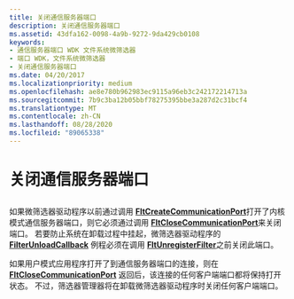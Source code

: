 ```yaml
---
title: 关闭通信服务器端口
description: 关闭通信服务器端口
ms.assetid: 43dfa162-0098-4a9b-9272-9da429cb0108
keywords:
- 通信服务器端口 WDK 文件系统微筛选器
- 端口 WDK，文件系统微筛选器
- 关闭通信服务器端口
ms.date: 04/20/2017
ms.localizationpriority: medium
ms.openlocfilehash: ae8e780b962983ec9115a96eb3c242172214713a
ms.sourcegitcommit: 7b9c3ba12b05bbf78275395bbe3a287d2c31bcf4
ms.translationtype: MT
ms.contentlocale: zh-CN
ms.lasthandoff: 08/28/2020
ms.locfileid: "89065338"
---
```

# <a name="closing-the-communication-server-port"></a>关闭通信服务器端口


## <span id="ddk_closing_the_communication_server_port_if"></span><span id="DDK_CLOSING_THE_COMMUNICATION_SERVER_PORT_IF"></span>


如果微筛选器驱动程序以前通过调用 [**FltCreateCommunicationPort**](/windows-hardware/drivers/ddi/fltkernel/nf-fltkernel-fltcreatecommunicationport)打开了内核模式通信服务器端口，则它必须通过调用 [**FltCloseCommunicationPort**](/windows-hardware/drivers/ddi/fltkernel/nf-fltkernel-fltclosecommunicationport)来关闭端口。 若要防止系统在卸载过程中挂起，微筛选器驱动程序的 [**FilterUnloadCallback**](/windows-hardware/drivers/ddi/fltkernel/nc-fltkernel-pflt_filter_unload_callback) 例程必须在调用 [**FltUnregisterFilter**](/windows-hardware/drivers/ddi/fltkernel/nf-fltkernel-fltunregisterfilter)之前关闭此端口。

如果用户模式应用程序打开了到通信服务器端口的连接，则在 [**FltCloseCommunicationPort**](/windows-hardware/drivers/ddi/fltkernel/nf-fltkernel-fltclosecommunicationport) 返回后，该连接的任何客户端端口都将保持打开状态。 不过，筛选器管理器将在卸载微筛选器驱动程序时关闭任何客户端端口。

 

